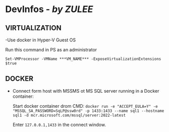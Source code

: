 # DevInfos - *by ZULEE*

## VIRTUALIZATION

-Use docker in Hyper-V Guest OS

  Run this command in PS as an administrator
  
  `Set-VMProcessor -VMName ***VM_NAME*** -ExposeVirtualizationExtensions $true`
  

## DOCKER

- Connect form host with MSSMS ot MS SQL server running in a Docker container:
  
  Start docker container drom CMD:  `docker run -e "ACCEPT_EULA=Y" -e "MSSQL_SA_PASSWORD=SqLP@ssw0rd" -p 1433:1433 --name sql1 --hostname sql1 -d mcr.microsoft.com/mssql/server:2022-latest`
  
  Enter `127.0.0.1,1433` in the connect window.
